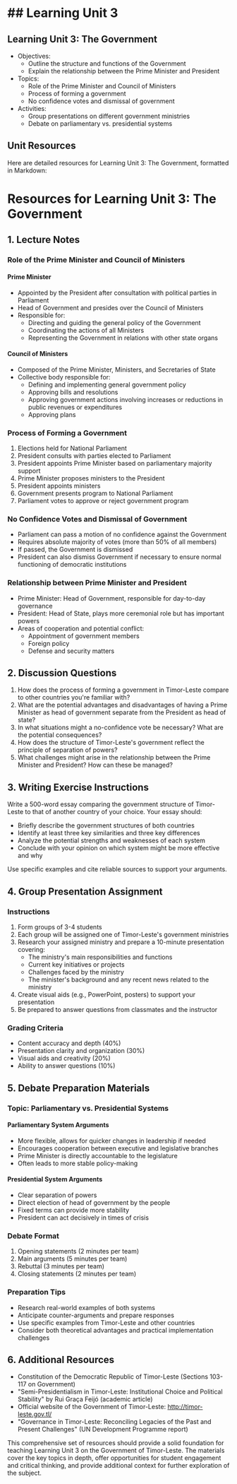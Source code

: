 # ## Learning Unit 3

## Learning Unit 3: The Government
- Objectives:
  * Outline the structure and functions of the Government
  * Explain the relationship between the Prime Minister and President
- Topics:
  * Role of the Prime Minister and Council of Ministers
  * Process of forming a government
  * No confidence votes and dismissal of government
- Activities:
  * Group presentations on different government ministries
  * Debate on parliamentary vs. presidential systems

## Unit Resources

Here are detailed resources for Learning Unit 3: The Government, formatted in Markdown:

# Resources for Learning Unit 3: The Government

## 1. Lecture Notes

### Role of the Prime Minister and Council of Ministers

#### Prime Minister
- Appointed by the President after consultation with political parties in Parliament
- Head of Government and presides over the Council of Ministers
- Responsible for:
  * Directing and guiding the general policy of the Government
  * Coordinating the actions of all Ministers
  * Representing the Government in relations with other state organs

#### Council of Ministers
- Composed of the Prime Minister, Ministers, and Secretaries of State
- Collective body responsible for:
  * Defining and implementing general government policy
  * Approving bills and resolutions
  * Approving government actions involving increases or reductions in public revenues or expenditures
  * Approving plans

### Process of Forming a Government

1. Elections held for National Parliament
2. President consults with parties elected to Parliament
3. President appoints Prime Minister based on parliamentary majority support
4. Prime Minister proposes ministers to the President
5. President appoints ministers
6. Government presents program to National Parliament
7. Parliament votes to approve or reject government program

### No Confidence Votes and Dismissal of Government

- Parliament can pass a motion of no confidence against the Government
- Requires absolute majority of votes (more than 50% of all members)
- If passed, the Government is dismissed
- President can also dismiss Government if necessary to ensure normal functioning of democratic institutions

### Relationship between Prime Minister and President

- Prime Minister: Head of Government, responsible for day-to-day governance
- President: Head of State, plays more ceremonial role but has important powers
- Areas of cooperation and potential conflict:
  * Appointment of government members
  * Foreign policy
  * Defense and security matters

## 2. Discussion Questions

1. How does the process of forming a government in Timor-Leste compare to other countries you're familiar with?
2. What are the potential advantages and disadvantages of having a Prime Minister as head of government separate from the President as head of state?
3. In what situations might a no-confidence vote be necessary? What are the potential consequences?
4. How does the structure of Timor-Leste's government reflect the principle of separation of powers?
5. What challenges might arise in the relationship between the Prime Minister and President? How can these be managed?

## 3. Writing Exercise Instructions

Write a 500-word essay comparing the government structure of Timor-Leste to that of another country of your choice. Your essay should:

- Briefly describe the government structures of both countries
- Identify at least three key similarities and three key differences
- Analyze the potential strengths and weaknesses of each system
- Conclude with your opinion on which system might be more effective and why

Use specific examples and cite reliable sources to support your arguments.

## 4. Group Presentation Assignment

### Instructions
1. Form groups of 3-4 students
2. Each group will be assigned one of Timor-Leste's government ministries
3. Research your assigned ministry and prepare a 10-minute presentation covering:
   - The ministry's main responsibilities and functions
   - Current key initiatives or projects
   - Challenges faced by the ministry
   - The minister's background and any recent news related to the ministry
4. Create visual aids (e.g., PowerPoint, posters) to support your presentation
5. Be prepared to answer questions from classmates and the instructor

### Grading Criteria
- Content accuracy and depth (40%)
- Presentation clarity and organization (30%)
- Visual aids and creativity (20%)
- Ability to answer questions (10%)

## 5. Debate Preparation Materials

### Topic: Parliamentary vs. Presidential Systems

#### Parliamentary System Arguments
- More flexible, allows for quicker changes in leadership if needed
- Encourages cooperation between executive and legislative branches
- Prime Minister is directly accountable to the legislature
- Often leads to more stable policy-making

#### Presidential System Arguments
- Clear separation of powers
- Direct election of head of government by the people
- Fixed terms can provide more stability
- President can act decisively in times of crisis

### Debate Format
1. Opening statements (2 minutes per team)
2. Main arguments (5 minutes per team)
3. Rebuttal (3 minutes per team)
4. Closing statements (2 minutes per team)

### Preparation Tips
- Research real-world examples of both systems
- Anticipate counter-arguments and prepare responses
- Use specific examples from Timor-Leste and other countries
- Consider both theoretical advantages and practical implementation challenges

## 6. Additional Resources

- Constitution of the Democratic Republic of Timor-Leste (Sections 103-117 on Government)
- "Semi-Presidentialism in Timor-Leste: Institutional Choice and Political Stability" by Rui Graça Feijó (academic article)
- Official website of the Government of Timor-Leste: http://timor-leste.gov.tl/
- "Governance in Timor-Leste: Reconciling Legacies of the Past and Present Challenges" (UN Development Programme report)

This comprehensive set of resources should provide a solid foundation for teaching Learning Unit 3 on the Government of Timor-Leste. The materials cover the key topics in depth, offer opportunities for student engagement and critical thinking, and provide additional context for further exploration of the subject.